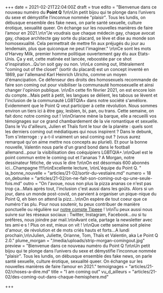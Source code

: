 +++
date = 2021-02-21T22:04:00Z
draft = true
edito = "Bienvenue dans ce nouveau numéro du **Point Q** !\n\nUn petit bijou qui te plonge dans l’univers du sexe et démystifie l’inconnue nommée \"plaisir\". Tous les lundis, on débusque ensemble des fake news, on parle santé sexuelle, culture érotique, sexualité queer. On échange sur les nouvelles manières de faire l’amour en 2021.\n\n\"Je voudrais que chaque médecin gay, chaque avocat gay, chaque architecte gay sorte du placard, se lève et dise au monde son homosexualité. Cela permettrait de mettre fin aux préjugés du jour au lendemain, plus que quiconque ne peut l'imaginer.\" \n\nCe sont les mots d'Harvey Milk, premier homme politique ouvertement gay élu aux Etats-Unis. Ça y est, cette matinée est lancée, reboostée par ce shot d'inspiration...Qu'on soit gay ou non. \n\nLe coming out, littéralement \"coming out of the closet\" (sortir du placard) est un concept inventé en 1869, par l'allemand Karl Heinrich Ulrichs, comme un moyen d'émancipation. Ce défenseur des droits des homosexuels recommande de faire son coming out pour visibiliser la communauté homosexuelle et ainsi changer l'opinion publique. \n\nEn cette fin février 2021, on est encore loin du compte...Mais petit à petit, les langues se délient, les tabous se lèvent et l'inclusion de la communauté LGBTQIA+ dans notre société s'améliore. Evidemment que le Point Q veut participer à cette révolution. Nous sommes environ un tiers ici à être gay, lesbien, bi, pan, ou trans. Cette semaine, on fait donc notre coming out ! \n\nOrianne mène la barque, elle a recueilli vos témoignages sur ce grand chambardement de la vie romantique et sexuelle. Dans le Vu d'ailleurs, Julien et Thaïs font le tour de la planète : quels sont les derniers coming out médiatiques qui nous inspirent ? Dans le debunk, Tom s'interroge : y a-t-il vraiment un seul coming out ? (vous aurez remarqué qu'on aime mettre nos concepts au pluriel). Et pour la bonne nouvelle, Valentin nous parle d'un grand bond dans le football allemand...pour la visibilisation des coéquipiers LGBTQIA+.\n\nQuel est le point commun entre le coming out et l'ananas ? A Morgan, notre dessinateur fétiche, de vous le dire !\n\nOn est désormais 600 abonnés ici...Champagne !!!!\n\nExcellente lecture, \n\nL'équipe du Point Q. "
la_bonne_nouvelle = "articles/21-02/sortir-du-vestiaire.md"
numero = 18
on_debunke = "articles/21-02/on-ne-fait-son-coming-out-qu-une-seule-fois.md"
outro = "On l'avoue, nous non plus la pizza ananas ce n'est pas trop ça...Mais après tout, l'inclusion c'est aussi dans les goûts. Alors si un jour, dans un monde post-covid, on parvient à organiser un pique-nique du Point Q, eh bien on attend la pizz...\n\nOn espère de tout coeur que ce numéro t'as plu. Pour nous soutenir, tu peux contribuer de manière ponctuelle ou régulière sur [notre compte Tipeee](https://fr.tipeee.com/le-point-q) ! \n\nTu peux aussi nous suivre sur les réseaux sociaux : Twitter, Instagram, Facebook...ou si tu préfères, nous joindre par mail.\n\nAvant cela, partage la newsletter avec tes ami·e·s ! Plus on est, mieux on vit ! \n\nQue cette semaine soit pleine d'amour, de révolution et de mots criés hauts et forts...A lundi prochain,\n\nJulien, Juliette, Orianne, Tom, Thaïs et Valentin, aka Le Point Q 2.0."
plume_morgan = "/media/uploads/strip-morgan-comingout.jpg"
preview = "Bienvenue dans ce nouveau numéro du Point Q !\n\nUn petit bijou qui te plonge dans l’univers du sexe et démystifie l’inconnue nommée \"plaisir\". Tous les lundis, on débusque ensemble des fake news, on parle santé sexuelle, culture érotique, sexualité queer. On échange sur les nouvelles manières de faire l’amour en 2021."
temoignages = "articles/21-02/choses-a-dire.md"
title = "I am coming out"
vu_d_ailleurs = "articles/21-02/des-coming-out-dans-chaque-hemisphere.md"

+++
